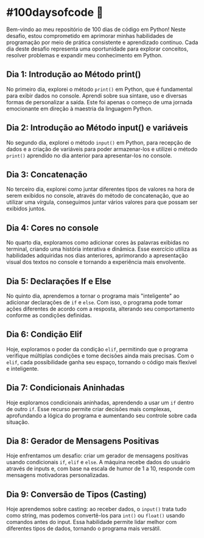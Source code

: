 # #100daysofcode 🚀

Bem-vindo ao meu repositório de 100 dias de código em Python! Neste desafio, estou comprometido em aprimorar minhas habilidades de programação por meio de prática consistente e aprendizado contínuo. Cada dia deste desafio representa uma oportunidade para explorar conceitos, resolver problemas e expandir meu conhecimento em Python.

## Dia 1: Introdução ao Método print()

No primeiro dia, explorei o método ```print()``` em Python, que é fundamental para exibir dados no console. Aprendi sobre sua sintaxe, uso e diversas formas de personalizar a saída. Este foi apenas o começo de uma jornada emocionante em direção à maestria da linguagem Python.

## Dia 2: Introdução ao Método input() e variáveis

No segundo dia, explorei o método ```input()``` em Python, para recepção de dados e a criação de variáveis para poder armazenar-los e utilizei o método ```print()``` aprendido no dia anterior para apresentar-los no console.

## Dia 3: Concatenação

No terceiro dia, explorei como juntar diferentes tipos de valores na hora de serem exibidos no console, através do método de concatenação, que ao utilizar uma vírgula, conseguimos juntar vários valores para que possam ser exibidos juntos.

## Dia 4: Cores no console

No quarto dia, exploramos como adicionar cores às palavras exibidas no terminal, criando uma história interativa e dinâmica. Esse exercício utiliza as habilidades adquiridas nos dias anteriores, aprimorando a apresentação visual dos textos no console e tornando a experiência mais envolvente.

## Dia 5: Declarações If e Else

No quinto dia, aprendemos a tornar o programa mais "inteligente" ao adicionar declarações de ```if``` e ```else```. Com isso, o programa pode tomar ações diferentes de acordo com a resposta, alterando seu comportamento conforme as condições definidas.

## Dia 6: Condição Elif

Hoje, exploramos o poder da condição ```elif```, permitindo que o programa verifique múltiplas condições e tome decisões ainda mais precisas. Com o ```elif```, cada possibilidade ganha seu espaço, tornando o código mais flexível e inteligente.

## Dia 7: Condicionais Aninhadas

Hoje exploramos condicionais aninhadas, aprendendo a usar um ```if``` dentro de outro ```if```. Esse recurso permite criar decisões mais complexas, aprofundando a lógica do programa e aumentando seu controle sobre cada situação.

## Dia 8: Gerador de Mensagens Positivas

Hoje enfrentamos um desafio: criar um gerador de mensagens positivas usando condicionais ```if```, ```elif``` e ```else```. A máquina recebe dados do usuário através de inputs e, com base na escala de humor de 1 a 10, responde com mensagens motivadoras personalizadas.

## Dia 9: Conversão de Tipos (Casting)

Hoje aprendemos sobre casting: ao receber dados, o ```input()``` trata tudo como string, mas podemos convertê-los para ```int()``` ou ```float()``` usando comandos antes do input. Essa habilidade permite lidar melhor com diferentes tipos de dados, tornando o programa mais versátil.
